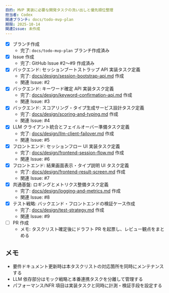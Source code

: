 ```yaml
---
目的: MVP 実装に必要な開発タスクの洗い出しと優先順位整理
担当者: Codex
関連ブランチ: docs/todo-mvp-plan
期限: 2025-10-14
関連Issue: 未作成
---
```


- [x] ブランチ作成
  - 完了: `docs/todo-mvp-plan` ブランチ作成済み
- [x] Issue 作成
  - 完了: GitHub Issue #2〜#9 作成済み
- [x] バックエンド: セッションブートストラップ API 実装タスク定義
  - 完了: [docs/design/session-bootstrap-api.md](../design/session-bootstrap-api.md) 作成
  - 関連 Issue: #2
- [x] バックエンド: キーワード確定 API 実装タスク定義
  - 完了: [docs/design/keyword-confirmation-api.md](../design/keyword-confirmation-api.md) 作成
  - 関連 Issue: #3
- [x] バックエンド: スコアリング・タイプ生成サービス設計タスク定義
  - 完了: [docs/design/scoring-and-typing.md](../design/scoring-and-typing.md) 作成
  - 関連 Issue: #4
- [x] LLM クライアント統合とフェイルオーバー準備タスク定義
  - 完了: [docs/design/llm-client-failover.md](../design/llm-client-failover.md) 作成
  - 関連 Issue: #5
- [x] フロントエンド: セッションフロー UI 実装タスク定義
  - 完了: [docs/design/frontend-session-flow.md](../design/frontend-session-flow.md) 作成
  - 関連 Issue: #6
- [x] フロントエンド: 結果画面表示・タイプ説明 UI タスク定義
  - 完了: [docs/design/frontend-result-screen.md](../design/frontend-result-screen.md) 作成
  - 関連 Issue: #7
- [x] 共通基盤: ロギングとメトリクス整備タスク定義
  - 完了: [docs/design/logging-and-metrics.md](../design/logging-and-metrics.md) 作成
  - 関連 Issue: #8
- [x] テスト戦略: バックエンド・フロントエンドの検証ケース作成
  - 完了: [docs/design/test-strategy.md](../design/test-strategy.md) 作成
  - 関連 Issue: #9
- [ ] PR 作成
  - メモ: タスクリスト確定後にドラフト PR を起票し、レビュー観点をまとめる

## メモ
- 要件ドキュメント更新時は本タスクリストの対応箇所を同時にメンテナンスする
- LLM 依存部分はモック戦略と本番連携タスクを分離して管理する
- パフォーマンス/NFR 項目は実装タスクと同時に計測・検証手段を設定する
